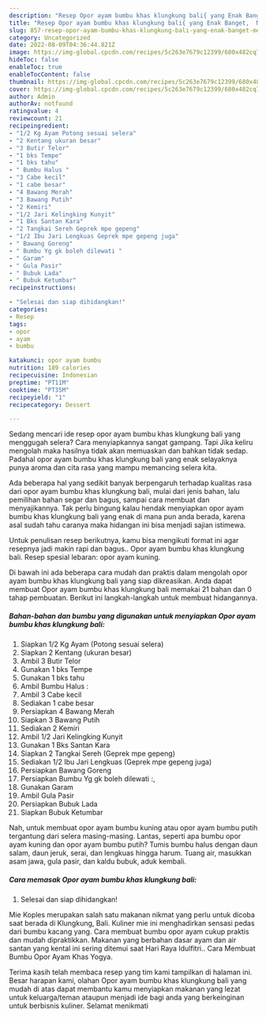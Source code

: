 ```yaml
---
description: "Resep Opor ayam bumbu khas klungkung bali{ yang Enak Banget,  Menu Buat lebaran"
title: "Resep Opor ayam bumbu khas klungkung bali{ yang Enak Banget,  Menu Buat lebaran"
slug: 857-resep-opor-ayam-bumbu-khas-klungkung-bali-yang-enak-banget-menu-buat-lebaran
category: Uncategorized
date: 2022-08-09T04:36:44.821Z
image: https://img-global.cpcdn.com/recipes/5c263e7679c12399/680x482cq70/opor-ayam-bumbu-khas-klungkung-bali-foto-resep-utama.jpg
hideToc: false
enableToc: true
enableTocContent: false
thumbnail: https://img-global.cpcdn.com/recipes/5c263e7679c12399/680x482cq70/opor-ayam-bumbu-khas-klungkung-bali-foto-resep-utama.jpg
cover: https://img-global.cpcdn.com/recipes/5c263e7679c12399/680x482cq70/opor-ayam-bumbu-khas-klungkung-bali-foto-resep-utama.jpg
author: Admin
authorAv: notfound
ratingvalue: 4
reviewcount: 21
recipeingredient:
- "1/2 Kg Ayam Potong sesuai selera"
- "2 Kentang ukuran besar"
- "3 Butir Telor"
- "1 bks Tempe"
- "1 bks tahu"
- " Bumbu Halus "
- "3 Cabe kecil"
- "1 cabe besar"
- "4 Bawang Merah"
- "3 Bawang Putih"
- "2 Kemiri"
- "1/2 Jari Kelingking Kunyit"
- "1 Bks Santan Kara"
- "2 Tangkai Sereh Geprek mpe gepeng"
- "1/2 Ibu Jari Lengkuas Geprek mpe gepeng juga"
- " Bawang Goreng"
- " Bumbu Yg gk boleh dilewati "
- " Garam"
- " Gula Pasir"
- " Bubuk Lada"
- " Bubuk Ketumbar"
recipeinstructions:

- "Selesai dan siap dihidangkan!"
categories:
- Resep
tags:
- opor
- ayam
- bumbu

katakunci: opor ayam bumbu 
nutrition: 189 calories
recipecuisine: Indonesian
preptime: "PT11M"
cooktime: "PT35M"
recipeyield: "1"
recipecategory: Dessert

---
```



Sedang mencari ide resep opor ayam bumbu khas klungkung bali yang menggugah selera? Cara menyiapkannya sangat gampang. Tapi Jika keliru mengolah maka hasilnya tidak akan memuaskan dan bahkan tidak sedap. Padahal opor ayam bumbu khas klungkung bali yang enak selayaknya punya aroma dan cita rasa yang mampu memancing selera kita.


Ada beberapa hal yang sedikit banyak berpengaruh terhadap kualitas rasa dari opor ayam bumbu khas klungkung bali, mulai dari jenis bahan, lalu pemilihan bahan segar dan bagus, sampai cara membuat dan menyajikannya. Tak perlu bingung kalau hendak menyiapkan opor ayam bumbu khas klungkung bali yang enak di mana pun anda berada, karena asal sudah tahu caranya maka hidangan ini bisa menjadi sajian istimewa.

Untuk penulisan resep berikutnya, kamu bisa mengikuti format ini agar resepnya jadi makin rapi dan bagus.. Opor ayam bumbu khas klungkung bali. Resep spesial lebaran: opor ayam kuning.


Di bawah ini ada beberapa cara mudah dan praktis dalam mengolah opor ayam bumbu khas klungkung bali yang siap dikreasikan. Anda dapat membuat Opor ayam bumbu khas klungkung bali memakai 21 bahan dan 0 tahap pembuatan. Berikut ini langkah-langkah untuk membuat hidangannya.

<!--inarticleads1-->

##### Bahan-bahan dan bumbu yang digunakan untuk menyiapkan Opor ayam bumbu khas klungkung bali:

1. Siapkan 1/2 Kg Ayam (Potong sesuai selera)
1. Siapkan 2 Kentang (ukuran besar)
1. Ambil 3 Butir Telor
1. Gunakan 1 bks Tempe
1. Gunakan 1 bks tahu
1. Ambil  Bumbu Halus :
1. Ambil 3 Cabe kecil
1. Sediakan 1 cabe besar
1. Persiapkan 4 Bawang Merah
1. Siapkan 3 Bawang Putih
1. Sediakan 2 Kemiri
1. Ambil 1/2 Jari Kelingking Kunyit
1. Gunakan 1 Bks Santan Kara
1. Siapkan 2 Tangkai Sereh (Geprek mpe gepeng)
1. Sediakan 1/2 Ibu Jari Lengkuas (Geprek mpe gepeng juga)
1. Persiapkan  Bawang Goreng
1. Persiapkan  Bumbu Yg gk boleh dilewati :,
1. Gunakan  Garam
1. Ambil  Gula Pasir
1. Persiapkan  Bubuk Lada
1. Siapkan  Bubuk Ketumbar


Nah, untuk membuat opor ayam bumbu kuning atau opor ayam bumbu putih tergantung dari selera masing-masing. Lantas, seperti apa bumbu opor ayam kuning dan opor ayam bumbu putih? Tumis bumbu halus dengan daun salam, daun jeruk, serai, dan lengkuas hingga harum. Tuang air, masukkan asam jawa, gula pasir, dan kaldu bubuk, aduk kembali. 

<!--inarticleads2-->

##### Cara memasak Opor ayam bumbu khas klungkung bali:


1. Selesai dan siap dihidangkan!

Mie Koples merupakan salah satu makanan nikmat yang perlu untuk dicoba saat berada di Klungkung, Bali. Kuliner mie ini menghadirkan sensasi pedas dari bumbu kacang yang. Cara membuat bumbu opor ayam cukup praktis dan mudah dipraktikkan. Makanan yang berbahan dasar ayam dan air santan yang kental ini sering ditemui saat Hari Raya Idulfitri.. Cara Membuat Bumbu Opor Ayam Khas Yogya. 

Terima kasih telah membaca resep yang tim kami tampilkan di halaman ini. Besar harapan kami, olahan Opor ayam bumbu khas klungkung bali yang mudah di atas dapat membantu kamu menyiapkan makanan yang lezat untuk keluarga/teman ataupun menjadi ide bagi anda yang berkeinginan untuk berbisnis kuliner. Selamat menikmati
